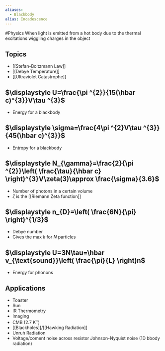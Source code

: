 ```yaml
---
aliases:
  - Blackbody
alias: Incadescence
---
```

#Physics 
When light is emitted from a hot body due to the thermal excitations wiggling charges in the object
## Topics
* [[Stefan-Boltzmann Law]]
* [[Debye Temperature]]
* [[Ultraviolet Catastrophe]]
## $\displaystyle U=\frac{\pi ^{2}}{15(\hbar c)^{3}}V\tau ^{3}$
* Energy for a blackbody
## $\displaystyle \sigma=\frac{4\pi ^{2}V\tau ^{3}}{45(\hbar c)^{3}}$
* Entropy for a blackbody
## $\displaystyle N_{\gamma}=\frac{2}{\pi ^{2}}\left( \frac{\tau}{\hbar c} \right)^{3}V\zeta(3)\approx \frac{\sigma}{3.6}$
* Number of photons in a certain volume
* $\displaystyle \zeta$ is the [[Riemann Zeta function]]
## $\displaystyle n_{D}=\left( \frac{6N}{\pi} \right)^{1/3}$
* Debye number
* Gives the max $\displaystyle k$ for $\displaystyle N$ particles
## $\displaystyle U=3N\tau=\hbar v_{\text{sound}}\left( \frac{\pi}{L} \right)n$
* Energy for phonons
## Applications
* Toaster
* Sun
* IR Thermometry
* Imaging
* CMB ($\displaystyle 2.7\mathrm{\text{ }K}^\circ$)
* [[Blackholes]]/[[Hawking Radiation]]
* Unruh Radiation
* Voltage/coment noise across resistor Johnson-Nyquist noise (1D bbody radiation)